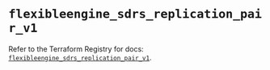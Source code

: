 # `flexibleengine_sdrs_replication_pair_v1`

Refer to the Terraform Registry for docs: [`flexibleengine_sdrs_replication_pair_v1`](https://registry.terraform.io/providers/flexibleenginecloud/flexibleengine/1.46.0/docs/resources/sdrs_replication_pair_v1).

